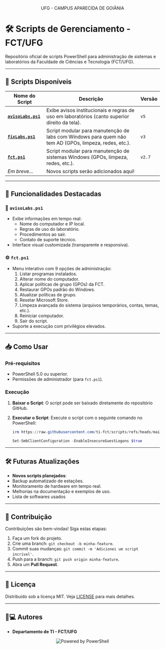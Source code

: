 <p align="center">UFG - CAMPUS APARECIDA DE GOIÂNIA</p>

# 🛠️ Scripts de Gerenciamento - FCT/UFG

Repositório oficial de scripts PowerShell para administração de sistemas e laboratórios da Faculdade de Ciências e Tecnologia (FCT/UFG).  

---

## 📂 Scripts Disponíveis

| Nome do Script         | Descrição                                                                                  | Versão |
|------------------------|------------------------------------------------------------------------------------------|--------|
| [**`avisoLabs.ps1`**](avisoLabs.ps1) | Exibe avisos institucionais e regras de uso em laboratórios (canto superior direito da tela). | `v5`   |
| [**`fixLabs.ps1`**](fixLabs.ps1)               | Script modular para manutenção de labs com Windows para quem não tem AD (GPOs, limpeza, redes, etc.).           | `v3` |
| [**`fct.ps1`**](fct.ps1)               | Script modular para manutenção de sistemas Windows (GPOs, limpeza, redes, etc.).           | `v2.7` |
| *Em breve...*          | Novos scripts serão adicionados aqui!                                                    |        |

---

## 🚀 Funcionalidades Destacadas

### 🔖 `avisoLabs.ps1`
- Exibe informações em tempo real:
  - Nome do computador e IP local.
  - Regras de uso do laboratório.
  - Procedimentos ao sair.
  - Contato de suporte técnico.
- Interface visual customizada (transparente e responsiva).

### ⚙️ `fct.ps1`
- Menu interativo com 9 opções de administração:
  1. Listar programas instalados.
  2. Alterar nome do computador.
  3. Aplicar políticas de grupo (GPOs) da FCT.
  4. Restaurar GPOs padrão do Windows.
  5. Atualizar políticas de grupo.
  6. Resetar Microsoft Store.
  7. Limpeza avançada do sistema (arquivos temporários, contas, temas, etc.).
  8. Reiniciar computador.
  9. Sair do script.
- Suporte a execução com privilégios elevados.

---

## 📥 Como Usar

### Pré-requisitos
- PowerShell 5.0 ou superior.
- Permissões de administrador (para `fct.ps1`).


### Execução

1. **Baixar o Script**: O script pode ser baixado diretamente do repositório GitHub.
2. **Executar o Script**: Execute o script com o seguinte comando no PowerShell:

   ```powershell
   irm https://raw.githubusercontent.com/ti-fct/scripts/refs/heads/main/fct.ps1 | iex
   ```

   ```powershell
   Set-SmbClientConfiguration -EnableInsecureGuestLogons $true
   ```

---

## 🛠️ Futuras Atualizações

- **Novos scripts planejados**:
- Backup automatizado de estações.
- Monitoramento de hardware em tempo real.
- Melhorias na documentação e exemplos de uso.
- Lista de softwares usados

---

## 🤝 Contribuição

Contribuições são bem-vindas! Siga estas etapas:

1. Faça um fork do projeto.
2. Crie uma branch: `git checkout -b minha-feature`.
3. Commit suas mudanças: `git commit -m 'Adicionei um script incrível'`.
4. Push para a branch: `git push origin minha-feature`.
5. Abra um **Pull Request**.

---

## 📜 Licença

Distribuído sob a licença MIT. Veja [LICENSE](LICENSE) para mais detalhes.

---

## 👨💻 Autores

- **Departamento de TI - FCT/UFG**
<p align="center">
<img src="https://img.shields.io/badge/Powered%20by-PowerShell-blue?style=for-the-badge&logo=powershell" alt="Powered by PowerShell">
</p>
